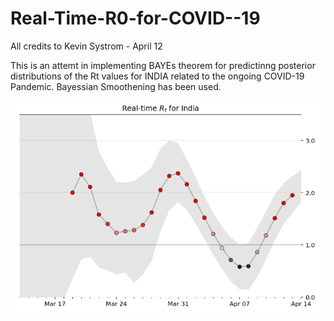# Real-Time-R0-for-COVID--19
All credits to Kevin Systrom - April 12

This is an attemt in implementing BAYEs theorem for predictinng posterior distributions of the Rt values for INDIA related to the ongoing COVID-19 Pandemic. Bayessian Smoothening has been used. 

![Rt for INDIA](https://github.com/AnandKhandekar/Real-Time-R0-for-COVID--19/blob/master/R0-%20India.PNG)
